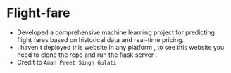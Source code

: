 # Flight-fare
- Developed a comprehensive machine learning project for predicting flight fares based on historical data and real-time pricing.
- I haven't deployed this website in any platform , to see this website you need to clone the repo and run the flask server .
- Credit to `` Aman Preet Singh Gulati ``
